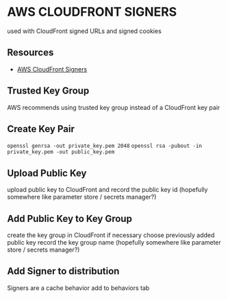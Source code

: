 # AWS CLOUDFRONT SIGNERS

used with CloudFront signed URLs and signed cookies

## Resources

- [AWS CloudFront Signers](https://docs.aws.amazon.com/AmazonCloudFront/latest/DeveloperGuide/private-content-trusted-signers.html)

## Trusted Key Group

AWS recommends using trusted key group instead of a CloudFront key pair

## Create Key Pair

`openssl genrsa -out private_key.pem 2048`
`openssl rsa -pubout -in private_key.pem -out public_key.pem`

## Upload Public Key

upload public key to CloudFront and record the public key id
(hopefully somewhere like parameter store / secrets manager?)

## Add Public Key to Key Group

create the key group in CloudFront if necessary
choose previously added public key
record the key group name
(hopefully somewhere like parameter store / secrets manager?)

## Add Signer to distribution

Signers are a cache behavior
add to behaviors tab